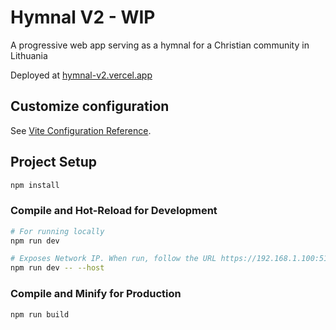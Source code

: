 # Hymnal V2 - WIP
A progressive web app serving as a hymnal for a Christian community in Lithuania

Deployed at [hymnal-v2.vercel.app](https://himnynas.com/)

## Customize configuration

See [Vite Configuration Reference](https://vitejs.dev/config/).

## Project Setup

```sh
npm install
```

### Compile and Hot-Reload for Development

```sh
# For running locally
npm run dev

# Exposes Network IP. When run, follow the URL https://192.168.1.100:5173/ on your mobile device for testing
npm run dev -- --host  
```

### Compile and Minify for Production

```sh
npm run build
```



